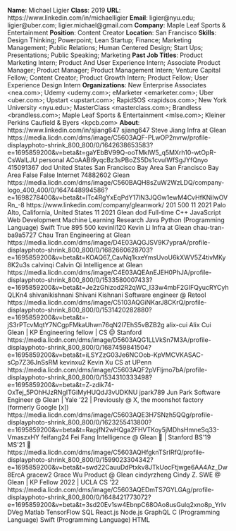 **Name**: Michael Ligier
**Class**: 2019
**URL**: https://www\.linkedin\.com/in/michaelligier
**Email**: ligier@nyu\.edu; ligier@uber\.com; ligier\.michael@gmail\.com
**Company**: Maple Leaf Sports & Entertainment
**Position**: Content Creator
**Location**: San Francisco
**Skills**: Design Thinking; Powerpoint; Lean Startup; Finance; Marketing Management; Public Relations; Human Centered Design; Start Ups; Presentations; Public Speaking; Marketing
**Past Job Titles**: Product Marketing Intern; Product And User Experience Intern; Associate Product Manager; Product Manager; Product Management Intern; Venture Capital Fellow; Content Creator; Product Growth Intern; Product Fellow; User Experience Design Intern
**Organizations**: New Enterprise Associates <nea\.com>; Udemy <udemy\.com>; eMarketer <emarketer\.com>; Uber <uber\.com>; Upstart <upstart\.com>; RapidSOS <rapidsos\.com>; New York University <nyu\.edu>; MasterClass <masterclass\.com>; Brandless <brandless\.com>; Maple Leaf Sports & Entertainment <mlse\.com>; Kleiner Perkins Caufield & Byers <kpcb\.com>
**About**: https://www\.linkedin\.com/in/sjiang647 sjiang647 Steve Jiang Infra at Glean https://media\.licdn\.com/dms/image/C5603AQF\-PLwOP2nvrw/profile\-displayphoto\-shrink\_800\_800/0/1642638653583?e=1695859200&v=beta&t=gaYEbBV99Q\-ooTMkIW5\_q5MXrh10\-wtOpR\-CsWalLJU personal ACoAABi9yqcBz3sPBoZS5Ds1cvulWfSgJYfQnyo 415091367 dod United States San Francisco Bay Area San Francisco Bay Area False False Internet 74882602 Glean https://media\.licdn\.com/dms/image/C560BAQH8sZuW2WzLDQ/company\-logo\_400\_400/0/1647448994586?e=1698278400&v=beta&t=lTc4RgYxEqPdY17lN3JQGw1ewM4CvHfKNilwOVRn\_\-8 https://www\.linkedin\.com/company/gleanwork/ 201 500 11 2021 Palo Alto, California, United States 11 2021 Glean dod Full\-time C\+\+ JavaScript Web Development Machine Learning Research Java Python \(Programming Language\) Swift True 895 500 kevinli120 Kevin Li Infra at Glean chau\-tran\-ba9a5727 Chau Tran Engineering at Glean https://media\.licdn\.com/dms/image/D4E03AQGJSV9K7ypraA/profile\-displayphoto\-shrink\_800\_800/0/1682660628703?e=1695859200&v=beta&t=KOAQ67\_CavNq1kxeYmsUvoU6kXWV5Z4tivMKy8K2u3s calvinqi Calvin Qi Intelligence at Glean https://media\.licdn\.com/dms/image/C4E03AQEAnEJEH0PhJA/profile\-displayphoto\-shrink\_800\_800/0/1533580007433?e=1695859200&v=beta&t=Je2zGhizod2R2qWC\_I33w4mbF2GIFQyucRYCyhQLKn4 shivanikishnani Shivani  Kishnani Software engineer @ Retool https://media\.licdn\.com/dms/image/C5103AQGiNKarJ8CKrQ/profile\-displayphoto\-shrink\_800\_800/0/1531420282880?e=1695859200&v=beta&t=\-jS3rPTcvMqtY7NCgpFMkaUhwn76qN2I7EhS5vBZB2g alix\-cui Alix Cui Glean | KP Engineering fellow | CS @ Stanford https://media\.licdn\.com/dms/image/D5603AQG1LLVkSn7M3A/profile\-displayphoto\-shrink\_800\_800/0/1687459841504?e=1695859200&v=beta&t=iLSYZzG03Je6NCOob\-KpVMCVKASAC\-sCp7Z36JnSsRM kevinxu2 Kevin Xu CS at UPenn https://media\.licdn\.com/dms/image/C5603AQF2pVFljmo7bA/profile\-displayphoto\-shrink\_800\_800/0/1534310333498?e=1695859200&v=beta&t=Z\-zdik74\-OxTej\_5POhHJzRNgITGiMyHUQdJ3vUDKNU jpark789 Jun Park Software Engineer @ Glean | Yale ‘22 | Previously @ X, the moonshot factory \(formerly Google \[x\]\) https://media\.licdn\.com/dms/image/C5603AQE3H7SNzh5QQg/profile\-displayphoto\-shrink\_800\_800/0/1623255413800?e=1695859200&v=beta&t=RapjfN2wHQga2FHVTKoy5jMDhsHmneSq33\-VmaszxHY feifang24 Fei Fang Intelligence @ Glean 🔎 | Stanford BS'19 MS'21 🌲 https://media\.licdn\.com/dms/image/C5603AQHfgknTSrIRfQ/profile\-displayphoto\-shrink\_800\_800/0/1599023304342?e=1695859200&v=beta&t=swd22CauuDdPtxkv8JTkUocFtjwge6AA4Az\_Dw8ErcA gracew2 Grace Wu Product @ Glean cindyrzheng Cindy Z\. SWE @ Glean | KP Fellow 2022 | UCLA CS '22 https://media\.licdn\.com/dms/image/C5603AQEDmTS7GYLGAg/profile\-displayphoto\-shrink\_800\_800/0/1648421773072?e=1695859200&v=beta&t=3sd20Ev1sw4EbnpC68OAo8usGulq2xno8p\_YrIvDVeg Matlab TensorFlow SQL React\.js Node\.js GraphQL C \(Programming Language\) Swift \(Programming Language\) HTML
